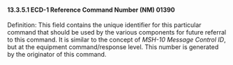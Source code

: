 #### 13.3.5.1 ECD-1 Reference Command Number (NM) 01390

Definition: This field contains the unique identifier for this particular command that should be used by the various components for future referral to this command. It is similar to the concept of _MSH-10 Message Control ID_, but at the equipment command/response level. This number is generated by the originator of this command.
